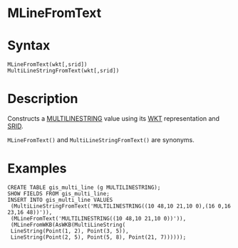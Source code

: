 # MLineFromText

#

# Syntax

```
MLineFromText(wkt[,srid])
MultiLineStringFromText(wkt[,srid])
```

#

# Description

Constructs a [MULTILINESTRING](../wkb/multilinestringfromwkb.md) value using its [WKT](wkt-definition.md) representation and [SRID](/en/srid/).

`MLineFromText()` and `MultiLineStringFromText()` are synonyms.

#

# Examples

```
CREATE TABLE gis_multi_line (g MULTILINESTRING);
SHOW FIELDS FROM gis_multi_line;
INSERT INTO gis_multi_line VALUES
 (MultiLineStringFromText('MULTILINESTRING((10 48,10 21,10 0),(16 0,16 23,16 48))')),
 (MLineFromText('MULTILINESTRING((10 48,10 21,10 0))')),
 (MLineFromWKB(AsWKB(MultiLineString(
 LineString(Point(1, 2), Point(3, 5)), 
 LineString(Point(2, 5), Point(5, 8), Point(21, 7))))));
```